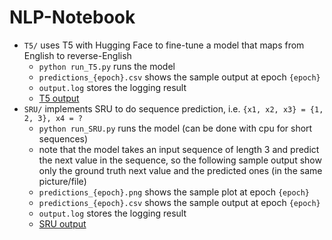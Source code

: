 # NLP-Notebook

- `T5/` uses T5 with Hugging Face to fine-tune a model that maps from English to reverse-English
    - `python run_T5.py` runs the model
    - `predictions_{epoch}.csv` shows the sample output at epoch `{epoch}`
    - `output.log` stores the logging result
    - [T5 output](T5/predictions_1.csv)
- `SRU/` implements SRU to do sequence prediction, i.e. `{x1, x2, x3} = {1, 2, 3}, x4 = ?`
    - `python run_SRU.py` runs the model (can be done with cpu for short sequences)
    - note that the model takes an input sequence of length 3 and predict the next value in the sequence, so the following sample output show only the ground truth next value and the predicted ones (in the same picture/file)
    - `predictions_{epoch}.png` shows the sample plot at epoch `{epoch}`
    - `predictions_{epoch}.csv` shows the sample output at epoch `{epoch}`
    - `output.log` stores the logging result
    - [SRU output](SRU/predictions_20.png)